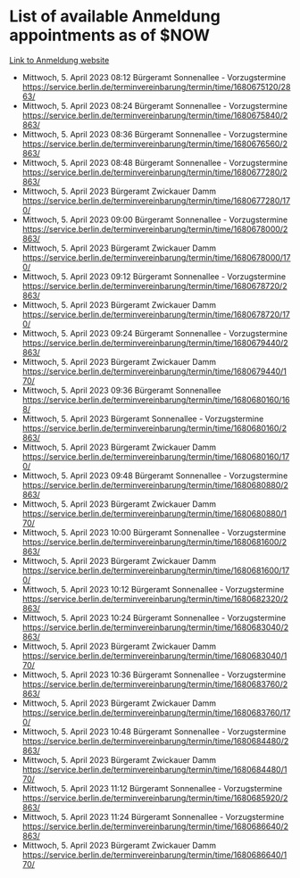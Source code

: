 # List of available Anmeldung appointments as of $NOW
[Link to Anmeldung website](https://service.berlin.de/terminvereinbarung/termin/tag.php?termin=1&anliegen[]=120686&dienstleisterlist=122210,122217,327316,122219,327312,122227,327314,122231,327346,122243,327348,122254,122252,329742,122260,329745,122262,329748,122271,327278,122273,327274,122277,327276,330436,122280,327294,122282,327290,122284,327292,122291,327270,122285,327266,122286,327264,122296,327268,150230,329760,122297,327286,122294,327284,122312,329763,122314,329775,122304,327330,122311,327334,122309,327332,317869,122281,327352,122279,329772,122283,122276,327324,122274,327326,122267,329766,122246,327318,122251,327320,122257,327322,122208,327298,122226,327300&herkunft=http%3A%2F%2Fservice.berlin.de%2Fdienstleistung%2F120686%2F)
- Mittwoch, 5. April 2023 08:12 Bürgeramt Sonnenallee - Vorzugstermine https://service.berlin.de/terminvereinbarung/termin/time/1680675120/2863/
- Mittwoch, 5. April 2023 08:24 Bürgeramt Sonnenallee - Vorzugstermine https://service.berlin.de/terminvereinbarung/termin/time/1680675840/2863/
- Mittwoch, 5. April 2023 08:36 Bürgeramt Sonnenallee - Vorzugstermine https://service.berlin.de/terminvereinbarung/termin/time/1680676560/2863/
- Mittwoch, 5. April 2023 08:48 Bürgeramt Sonnenallee - Vorzugstermine https://service.berlin.de/terminvereinbarung/termin/time/1680677280/2863/
- Mittwoch, 5. April 2023  Bürgeramt Zwickauer Damm https://service.berlin.de/terminvereinbarung/termin/time/1680677280/170/
- Mittwoch, 5. April 2023 09:00 Bürgeramt Sonnenallee - Vorzugstermine https://service.berlin.de/terminvereinbarung/termin/time/1680678000/2863/
- Mittwoch, 5. April 2023  Bürgeramt Zwickauer Damm https://service.berlin.de/terminvereinbarung/termin/time/1680678000/170/
- Mittwoch, 5. April 2023 09:12 Bürgeramt Sonnenallee - Vorzugstermine https://service.berlin.de/terminvereinbarung/termin/time/1680678720/2863/
- Mittwoch, 5. April 2023  Bürgeramt Zwickauer Damm https://service.berlin.de/terminvereinbarung/termin/time/1680678720/170/
- Mittwoch, 5. April 2023 09:24 Bürgeramt Sonnenallee - Vorzugstermine https://service.berlin.de/terminvereinbarung/termin/time/1680679440/2863/
- Mittwoch, 5. April 2023  Bürgeramt Zwickauer Damm https://service.berlin.de/terminvereinbarung/termin/time/1680679440/170/
- Mittwoch, 5. April 2023 09:36 Bürgeramt Sonnenallee https://service.berlin.de/terminvereinbarung/termin/time/1680680160/168/
- Mittwoch, 5. April 2023  Bürgeramt Sonnenallee - Vorzugstermine https://service.berlin.de/terminvereinbarung/termin/time/1680680160/2863/
- Mittwoch, 5. April 2023  Bürgeramt Zwickauer Damm https://service.berlin.de/terminvereinbarung/termin/time/1680680160/170/
- Mittwoch, 5. April 2023 09:48 Bürgeramt Sonnenallee - Vorzugstermine https://service.berlin.de/terminvereinbarung/termin/time/1680680880/2863/
- Mittwoch, 5. April 2023  Bürgeramt Zwickauer Damm https://service.berlin.de/terminvereinbarung/termin/time/1680680880/170/
- Mittwoch, 5. April 2023 10:00 Bürgeramt Sonnenallee - Vorzugstermine https://service.berlin.de/terminvereinbarung/termin/time/1680681600/2863/
- Mittwoch, 5. April 2023  Bürgeramt Zwickauer Damm https://service.berlin.de/terminvereinbarung/termin/time/1680681600/170/
- Mittwoch, 5. April 2023 10:12 Bürgeramt Sonnenallee - Vorzugstermine https://service.berlin.de/terminvereinbarung/termin/time/1680682320/2863/
- Mittwoch, 5. April 2023 10:24 Bürgeramt Sonnenallee - Vorzugstermine https://service.berlin.de/terminvereinbarung/termin/time/1680683040/2863/
- Mittwoch, 5. April 2023  Bürgeramt Zwickauer Damm https://service.berlin.de/terminvereinbarung/termin/time/1680683040/170/
- Mittwoch, 5. April 2023 10:36 Bürgeramt Sonnenallee - Vorzugstermine https://service.berlin.de/terminvereinbarung/termin/time/1680683760/2863/
- Mittwoch, 5. April 2023  Bürgeramt Zwickauer Damm https://service.berlin.de/terminvereinbarung/termin/time/1680683760/170/
- Mittwoch, 5. April 2023 10:48 Bürgeramt Sonnenallee - Vorzugstermine https://service.berlin.de/terminvereinbarung/termin/time/1680684480/2863/
- Mittwoch, 5. April 2023  Bürgeramt Zwickauer Damm https://service.berlin.de/terminvereinbarung/termin/time/1680684480/170/
- Mittwoch, 5. April 2023 11:12 Bürgeramt Sonnenallee - Vorzugstermine https://service.berlin.de/terminvereinbarung/termin/time/1680685920/2863/
- Mittwoch, 5. April 2023 11:24 Bürgeramt Sonnenallee - Vorzugstermine https://service.berlin.de/terminvereinbarung/termin/time/1680686640/2863/
- Mittwoch, 5. April 2023  Bürgeramt Zwickauer Damm https://service.berlin.de/terminvereinbarung/termin/time/1680686640/170/
